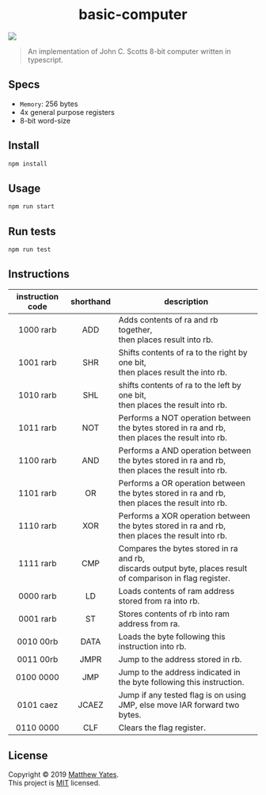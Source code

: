 <h1 align="center">basic-computer</h1>

![](https://github.com/M-C-Yates/basic-computer/workflows/test/badge.svg)

> An implementation of John C. Scotts 8-bit computer written in typescript.

## Specs

- `Memory`: 256 bytes
- 4x general purpose registers
- 8-bit word-size

## Install

```sh
npm install
```

## Usage

```sh
npm run start
```

## Run tests

```sh
npm run test
```

## Instructions

| instruction code | shorthand | description                                                                                                     |
| :--------------: | :-------: | --------------------------------------------------------------------------------------------------------------- |
|    1000 rarb     |    ADD    | Adds contents of ra and rb together,<br>then places result into rb.                                             |
|    1001 rarb     |    SHR    | Shifts contents of ra to the right by one bit,<br> then places result the into rb.                              |
|    1010 rarb     |    SHL    | shifts contents of ra to the left by one bit,<br> then places the result into rb.                               |
|    1011 rarb     |    NOT    | Performs a NOT operation between the bytes stored in ra and rb,<br> then places the result into rb.             |
|    1100 rarb     |    AND    | Performs a AND operation between the bytes stored in ra and rb,<br> then places the result into rb.             |
|    1101 rarb     |    OR     | Performs a OR operation between the bytes stored in ra and rb,<br> then places the result into rb.              |
|    1110 rarb     |    XOR    | Performs a XOR operation between the bytes stored in ra and rb,<br> then places the result into rb.             |
|    1111 rarb     |    CMP    | Compares the bytes stored in ra and rb,<br> discards output byte, places result of comparison in flag register. |
|    0000 rarb     |    LD     | Loads contents of ram address stored from ra into rb.                                                           |
|    0001 rarb     |    ST     | Stores contents of rb into ram address from ra.                                                                 |
|    0010 00rb     |   DATA    | Loads the byte following this instruction into rb.                                                              |
|    0011 00rb     |   JMPR    | Jump to the address stored in rb.                                                                               |
|    0100 0000     |    JMP    | Jump to the address indicated in the byte following this instruction.                                           |
|    0101 caez     |   JCAEZ   | Jump if any tested flag is on using JMP, else move IAR forward two bytes.                                       |
|    0110 0000     |    CLF    | Clears the flag register.                                                                                       |

## License

Copyright © 2019 [Matthew Yates](https://github.com/M-C-Yates).<br />
This project is [MIT](https://github.com/M-C-Yates/basic-computer/blob/master/LICENSE) licensed.

